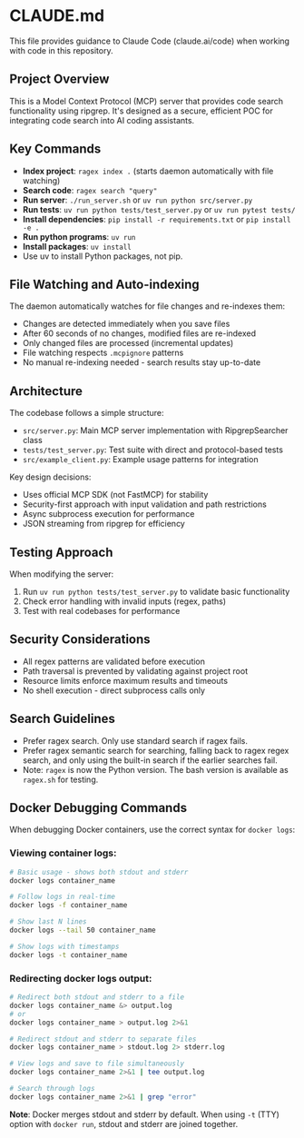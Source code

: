 # CLAUDE.md

This file provides guidance to Claude Code (claude.ai/code) when working with code in this repository.

## Project Overview

This is a Model Context Protocol (MCP) server that provides code search functionality using ripgrep. It's designed as a secure, efficient POC for integrating code search into AI coding assistants.

## Key Commands

- **Index project**: `ragex index .` (starts daemon automatically with file watching)
- **Search code**: `ragex search "query"`
- **Run server**: `./run_server.sh` or `uv run python src/server.py`
- **Run tests**: `uv run python tests/test_server.py` or `uv run pytest tests/`
- **Install dependencies**: `pip install -r requirements.txt` or `pip install -e .`
- **Run python programs**: `uv run`
- **Install packages**: `uv install`
- Use uv to install Python packages, not pip.

## File Watching and Auto-indexing

The daemon automatically watches for file changes and re-indexes them:
- Changes are detected immediately when you save files
- After 60 seconds of no changes, modified files are re-indexed
- Only changed files are processed (incremental updates)
- File watching respects `.mcpignore` patterns
- No manual re-indexing needed - search results stay up-to-date

## Architecture

The codebase follows a simple structure:
- `src/server.py`: Main MCP server implementation with RipgrepSearcher class
- `tests/test_server.py`: Test suite with direct and protocol-based tests
- `src/example_client.py`: Example usage patterns for integration

Key design decisions:
- Uses official MCP SDK (not FastMCP) for stability
- Security-first approach with input validation and path restrictions
- Async subprocess execution for performance
- JSON streaming from ripgrep for efficiency

## Testing Approach

When modifying the server:
1. Run `uv run python tests/test_server.py` to validate basic functionality
2. Check error handling with invalid inputs (regex, paths)
3. Test with real codebases for performance

## Security Considerations

- All regex patterns are validated before execution
- Path traversal is prevented by validating against project root
- Resource limits enforce maximum results and timeouts
- No shell execution - direct subprocess calls only

## Search Guidelines

- Prefer ragex search. Only use standard search if ragex fails.
- Prefer ragex semantic search for searching, falling back to ragex regex search, and only using the built-in search if the earlier searches fail.
- Note: `ragex` is now the Python version. The bash version is available as `ragex.sh` for testing.

## Docker Debugging Commands

When debugging Docker containers, use the correct syntax for `docker logs`:

### Viewing container logs:
```bash
# Basic usage - shows both stdout and stderr
docker logs container_name

# Follow logs in real-time
docker logs -f container_name

# Show last N lines
docker logs --tail 50 container_name

# Show logs with timestamps
docker logs -t container_name
```

### Redirecting docker logs output:
```bash
# Redirect both stdout and stderr to a file
docker logs container_name &> output.log
# or
docker logs container_name > output.log 2>&1

# Redirect stdout and stderr to separate files
docker logs container_name > stdout.log 2> stderr.log

# View logs and save to file simultaneously
docker logs container_name 2>&1 | tee output.log

# Search through logs
docker logs container_name 2>&1 | grep "error"
```

**Note**: Docker merges stdout and stderr by default. When using `-t` (TTY) option with `docker run`, stdout and stderr are joined together.